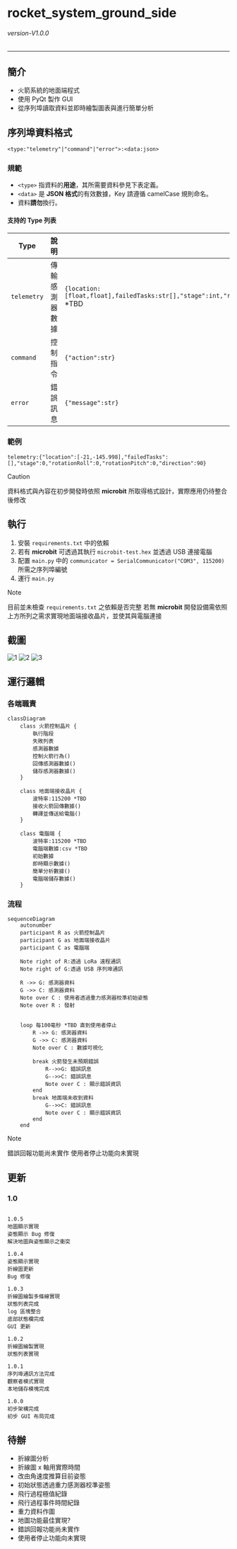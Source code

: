 # rocket_system_ground_side
###### *version-V1.0.0* 
---
## 簡介
- 火箭系統的地面端程式
- 使用 PyQt 製作 GUI
- 從序列埠讀取資料並即時繪製圖表與進行簡單分析
 
## 序列埠資料格式
```
<type:"telemetry"|"command"|"error">:<data:json>
```
### 規範
- `<type>` 指資料的**用途**，其所需要資料參見下表定義。
- `<data>` 是 **JSON 格式**的有效數據，Key 請遵循 camelCase 規則命名。
- 資料**請勿**換行。

#### 支持的 Type 列表
| Type         | 說明                        | data 格式 |
|-------------|---------------------------|---------------|
| `telemetry` | 傳輸感測器數據 | `{location:[float,float],failedTasks:str[],"stage":int,"rotationRoll":float,"rotationPitch":float,"direction":float}` *TBD|
| `command`   | 控制指令                  | `{"action":str}` |
| `error`   | 錯誤訊息               | `{"message":str}` |

### 範例
``` 
telemetry:{"location":[-21,-145.998],"failedTasks":[],"stage":0,"rotationRoll":0,"rotationPitch":0,"direction":90}
```

> [!CAUTION]
> 資料格式與內容在初步開發時依照 **microbit** 所取得格式設計，實際應用仍待整合後修改
>

## 執行
1. 安裝 `requirements.txt` 中的依賴
2. 若有 **microbit** 可透過其執行 `microbit-test.hex` 並透過 USB 連接電腦
3. 配置 `main.py` 中的 `communicator = SerialCommunicator("COM3", 115200)` 所需之序列埠編號
4. 運行 `main.py`

> [!NOTE]  
> 目前並未檢查 `requirements.txt` 之依賴是否完整
> 若無 **microbit** 開發設備需依照上方所列之需求實現地面端接收晶片，並使其與電腦連接

## 截圖
![1](/doc/1.png)
![2](/doc/2.png)
![3](/doc/3.png)


## 運行邏輯
### 各端職責
``` mermaid
classDiagram
    class 火箭控制晶片 {
        執行階段
        失敗列表
        感測器數據
        控制火箭行為()
        回傳感測器數據()
        儲存感測器數據()
    }

    class 地面端接收晶片 {
        波特率:115200 *TBD
        接收火箭回傳數據()
        轉譯並傳送給電腦()
    }

    class 電腦端 {
        波特率:115200 *TBD
        電腦端數據:csv *TBD
        初始數據
        即時顯示數據()
        簡單分析數據()
        電腦端儲存數據()
    }
```
### 流程
``` mermaid
sequenceDiagram
    autonumber
    participant R as 火箭控制晶片
    participant G as 地面端接收晶片
    participant C as 電腦端

    Note right of R:透過 LoRa 遠程通訊 
    Note right of G:透過 USB 序列埠通訊 

    R ->> G: 感測器資料
    G ->> C: 感測器資料
    Note over C : 使用者透過重力感測器校準初始姿態
    Note over R : 發射


    loop 每100毫秒 *TBD 直到使用者停止
        R ->> G: 感測器資料
        G ->> C: 感測器資料
        Note over C : 數據可視化

        break 火箭發生未預期錯誤
            R-->>G: 錯誤訊息
            G-->>C: 錯誤訊息
            Note over C : 顯示錯誤資訊
        end
        break 地面端未收到資料
            G-->>C: 錯誤訊息
            Note over C : 顯示錯誤資訊
        end
    end

```

> [!NOTE]  
> 錯誤回報功能尚未實作
> 使用者停止功能向未實現


## 更新
### 1.0
```

1.0.5
地圖顯示實現
姿態顯示 Bug 修復
解決地圖與姿態顯示之衝突

1.0.4
姿態顯示實現
折線圖更新
Bug 修復

1.0.3
折線圖繪製多條線實現
狀態列表完成
log 區塊整合
底部狀態欄完成
GUI 更新 

1.0.2
折線圖繪製實現
狀態列表實現

1.0.1
序列埠通訊方法完成
觀察者模式實現
本地儲存模塊完成

1.0.0
初步架構完成
初步 GUI 布局完成

```

## 待辦
- 折線圖分析
- 折線圖 x 軸用實際時間
- 改由角速度推算目前姿態
- 初始狀態透過重力感測器校準姿態
- 飛行過程極值紀錄
- 飛行過程事件時間紀錄
- 重力資料作圖
- 地圖功能最佳實現?
- 錯誤回報功能尚未實作
- 使用者停止功能向未實現

